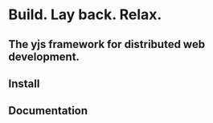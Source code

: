 # Build. Lay back. Relax.

## The yjs framework for distributed web development.

## Install

## Documentation